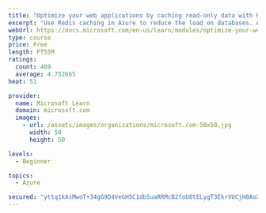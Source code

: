 ```yaml
---
title: "Optimize your web applications by caching read-only data with Redis"
excerpt: "Use Redis caching in Azure to reduce the load on databases. Apply different caching architectures to support larger loads in distributed and high-volume environments."
webUrl: https://docs.microsoft.com/en-us/learn/modules/optimize-your-web-apps-with-redis/
type: course
price: Free
length: PT55M
ratings:
  count: 469
  average: 4.752665
heat: 51

provider:
  name: Microsoft Learn
  domain: microsoft.com
  images:
    - url: /assets/images/organizations/microsoft.com-50x50.jpg
      width: 50
      height: 50

levels:
  - Beginner

topics:
  - Azure

secured: "yttq1kAsMwoT+34gG9D4VeGH5C1dbSuaRRMcB2foU8tELygT3EkrVUCjH0AoXpLTRf67xPpvVYTZXfU5Ay4WqrWbj/R7dT1LzDuqyfN9RxXLdP53nHbrtgAnMugaSG5dWVPSNHsVfVeHVI1mupstJRnCjl1FxVUhFwfwjpA/9Yw3KkzgcfdiaXxnNcUdsbsQ3IqwY7qvlE97fHhkIBobYRQvrpcqp9+dYCjWYIHp3FAzZ8qPQRzLqmRD10sjhARrH0tds0a5aa9cpebyokvvF7ZFonkZPNuOmbjJv0qVSxVPKRXZAGeoHymwUB+3ADocobuzAUMsKN2UXjqTmPMLbFh4wKjBF9wzLliznQiT6dTGVTehaKipLEC2QxhZWKgz7QJ8oNtsM3btteBYW0z3DIbJUia2omuXAIe407zIVwE=;UVcr5ATq0xWNdrmScZYZ0A=="
---
```


